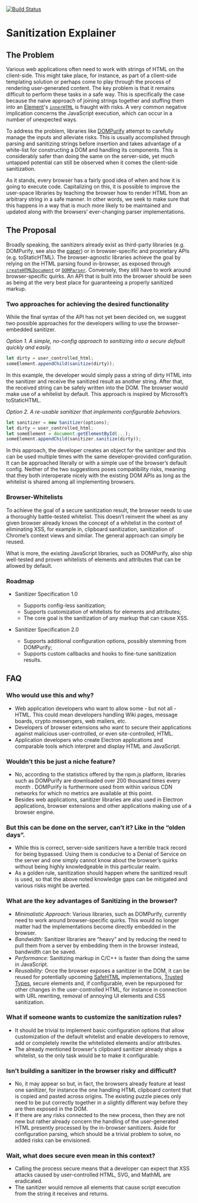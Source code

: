 [![Build Status](https://travis-ci.org/WICG/purification.svg?branch=master)](https://travis-ci.org/WICG/purification)

# Sanitization Explainer

## The Problem

Various web applications often need to work with strings of HTML on the client-side. This might take place, for instance, as part of a client-side templating solution or perhaps come to play through the process of rendering user-generated content. The key problem is that it remains difficult to perform these tasks in a safe way. This is specifically the case because the naive approach of joining strings together and stuffing them into an [Element](https://dom.spec.whatwg.org/#element)'s [`innerHTML`](https://w3c.github.io/DOM-Parsing/#widl-Element-innerHTML) is fraught with risks. A very common negative implication concerns the JavaScript execution, which can occur in a number of unexpected ways.

To address the problem, libraries like [DOMPurify](https://github.com/cure53/DOMPurify) attempt to carefully manage the inputs and alleviate risks. This is usually accomplished through parsing and sanitizing strings before insertion and takes advantage of a white-list for constructing a DOM and handling its components. This is considerably safer than doing the same on the server-side, yet much untapped potential can still be observed when it comes the client-side sanitization.

As it stands, every browser has a fairly good idea of when and how it is going to execute code. Capitalizing on this, it is possible to improve the user-space libraries by teaching the browser how to render HTML from an arbitrary string in a safe manner. In other words, we seek to make sure that this happens in a way that is much more likely to be maintained and updated along with the browsers’ ever-changing parser implementations.

## The Proposal

Broadly speaking, the sanitizers already exist as third-party libraries (e.g. DOMPurify, see also the [paper](https://www.researchgate.net/publication/319071617_DOMPurify_Client-Side_Protection_Against_XSS_and_Markup_Injection)) or in browser-specific and proprietary APIs (e.g. toStaticHTML). The browser-agnostic libraries achieve the goal by relying on the HTML parsing found in-browser, as exposed through [`createHTMLDocument`](https://developer.mozilla.org/en-US/docs/Web/API/DOMImplementation/createHTMLDocument) or [`DOMParser`](https://developer.mozilla.org/en-US/docs/DOM/DOMParser). Conversely, they still have to work around browser-specific quirks. An API that is built into the browser should be seen as being at the very best place for guaranteeing a properly sanitized markup. 

### Two approaches for achieving the desired functionality

While the final syntax of the API has not yet been decided on, we suggest two possible approaches for the developers willing to use the browser-embedded sanitizer.

*Option 1. A simple, no-config approach to sanitizing into a secure default quickly and easily.*

```javascript
let dirty = user_controlled_html;
someElement.appendChild(sanitize(dirty));
```

In this example, the developer would simply pass a string of dirty HTML into the sanitizer and receive the sanitized result as another string. After that, the received string can be safely written into the DOM. The browser would make use of a whitelist by default. This approach is inspired by Microsoft’s toStaticHTML.

*Option 2. A re-usable sanitizer that implements configurable behaviors.*

```javascript
let sanitizer = new Sanitizer(options);
let dirty = user_controlled_html;
let someElement = document.getElementById(...);
someElement.appendChild(sanitizer.sanitize(dirty));
```

In this approach, the developer creates an object for the sanitizer and this can be used multiple times with the same developer-provided configuration. It can be approached literally or with a simple use of the browser’s default config. Neither of the two suggestions poses compatibility risks, meaning that they both interoperate nicely with the existing DOM APIs as long as the whitelist is shared among all implementing browsers.

### Browser-Whitelists

To achieve the goal of a secure sanitization result, the browser needs to use a thoroughly battle-tested whitelist. This doesn’t reinvent the wheel as any given browser already knows the concept of a whitelist in the context of eliminating XSS, for example in, clipboard sanitization, sanitization of Chrome’s context views and similar. The general approach can simply be reused. 

What is more, the existing JavaScript libraries, such as DOMPurify, also ship well-tested and proven whitelists of elements and attributes that can be allowed by default.

### Roadmap

* Sanitizer Specification 1.0
  * Supports config-less sanitization;
  * Supports customization of whitelists for elements and attributes;
  * The core goal is the sanitization of any markup that can cause XSS.

* Sanitizer Specification 2.0
  * Supports additional configuration options, possibly stemming from DOMPurify;
  * Supports custom callbacks and hooks to fine-tune sanitization results.

## FAQ

### Who would use this and why?
* Web application developers who want to allow some - but not all - HTML. This could mean developers handling Wiki pages, message boards, crypto messengers, web mailers, etc. 
* Developers of browser extensions who want to secure their applications against malicious user-controlled, or even site-controlled, HTML.
* Application developers who create Electron applications and comparable tools which interpret and display HTML and JavaScript.

### Wouldn’t this be just a niche feature?
* No, according to the statistics offered by the npm.js platform, libraries such as DOMPurify are downloaded over 200 thousand times every month . DOMPurify is furthermore used from within various CDN networks for which no metrics are available at this point.
* Besides web applications, sanitizer libraries are also used in Electron applications, browser extensions and other applications making use of a browser engine.

### But this can be done on the server, can’t it? Like in the “olden days”.
* While this is correct, server-side sanitizers have a terrible track record for being bypassed. Using them is conducive to a Denial of Service on the server and one simply cannot know about the browser’s quirks without being highly knowledgeable in this particular realm. 
* As a golden rule, sanitization should happen where the sanitized result is used, so that the above noted knowledge gaps can be mitigated and various risks might be averted.

### What are the key advantages of Sanitizing in the browser?
* *Minimalistic Approach:* Various libraries, such as DOMPurify, currently need to work around browser-specific quirks. This would no longer matter had the implementations become directly embedded in the browser. 
* *Bandwidth:* Sanitizer libraries are “heavy” and by reducing the need to pull them from a server by embedding them in the browser instead, bandwidth can be saved.
* *Performance:* Sanitizing markup in C/C++ is faster than doing the same in JavaScript.
* *Reusability:* Once the browser exposes a sanitizer in the DOM, it can be reused for potentially upcoming [SafeHTML](https://lists.w3.org/Archives/Public/public-webappsec/2016Jan/0113.html) implementations, [Trusted Types](https://github.com/WICG/trusted-types), secure elements and, if configurable, even be repurposed for other changes in the user-controlled HTML, for instance in connection with URL rewriting, removal of annoying UI elements and CSS sanitization.

### What if someone wants to customize the sanitization rules?
* It should be trivial to implement basic configuration options that allow customization of the default whitelist and enable developers to remove, add or completely rewrite the whitelisted elements and/or attributes. 
* The already mentioned browser's clipboard sanitizer already ships a whitelist, so the only task would be to make it configurable.

### Isn’t building a sanitizer in the browser risky and difficult?
* No, it may appear so but, in fact, the browsers already feature at least one sanitizer, for instance the one handling HTML clipboard content that is copied and pasted across origins. The existing puzzle pieces only need to be put correctly together in a slightly different way before they are then exposed in the DOM.
* If there are any risks connected to the new process, then they are not new but rather already concern the handling of the user-generated HTML presently processed by the in-browser sanitizers. Aside for configuration parsing, which should be a trivial problem to solve, no added risks can be envisioned.

### Wait, what does secure even mean in this context?
* Calling the process secure means that a developer can expect that XSS attacks caused by user-controlled HTML, SVG, and MathML are eradicated. 
* The sanitizer would remove all elements that cause script execution from the string it receives and returns.

